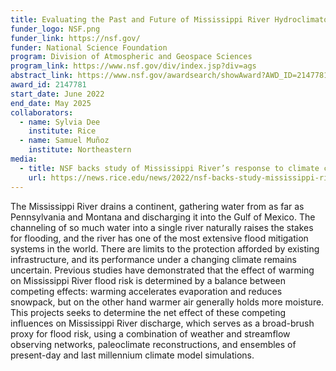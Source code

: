 ```yaml
---
title: Evaluating the Past and Future of Mississippi River Hydroclimatology to Constrain Risk via Integrated Climate Modeling, Observations, and Reconstructions
funder_logo: NSF.png
funder_link: https://nsf.gov/
funder: National Science Foundation
program: Division of Atmospheric and Geospace Sciences
program_link: https://www.nsf.gov/div/index.jsp?div=ags
abstract_link: https://www.nsf.gov/awardsearch/showAward?AWD_ID=2147781
award_id: 2147781
start_date: June 2022
end_date: May 2025
collaborators:
  - name: Sylvia Dee
    institute: Rice
  - name: Samuel Muñoz
    institute: Northeastern
media:
  - title: NSF backs study of Mississippi River’s response to climate change
    url: https://news.rice.edu/news/2022/nsf-backs-study-mississippi-rivers-response-climate-change
---
```


The Mississippi River drains a continent, gathering water from as far as Pennsylvania and Montana and discharging it into the Gulf of Mexico.
The channeling of so much water into a single river naturally raises the stakes for flooding, and the river has one of the most extensive flood mitigation systems in the world.
There are limits to the protection afforded by existing infrastructure, and its performance under a changing climate remains uncertain.
Previous studies have demonstrated that the effect of warming on Mississippi River flood risk is determined by a balance between competing effects: warming accelerates evaporation and reduces snowpack, but on the other hand warmer air generally holds more moisture.
This projects seeks to determine the net effect of these competing influences on Mississippi River discharge, which serves as a broad-brush proxy for flood risk, using a combination of weather and streamflow observing networks, paleoclimate reconstructions, and ensembles of present-day and last millennium climate model simulations.
